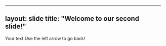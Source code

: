 -----
layout: slide
title: "Welcome to our second slide!"
---
Your text
Use the left arrow to go back!
